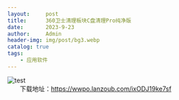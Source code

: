 ```yaml
---
layout:     post
title:      360卫士清理板块C盘清理Pro纯净版
date:       2023-9-23
author:     Admin
header-img: img/post/bg3.webp
catalog: true
tags:
    - 应用软件
---
```


![test](https://img.locyoo.com/360.png)
<br>
&emsp;&emsp;下载地址：<a name = "ref1" href="https://wwpo.lanzoub.com/ixODJ19ke7sf">https://wwpo.lanzoub.com/ixODJ19ke7sf</a>
